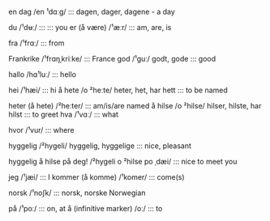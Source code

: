 en dag /en ¹dɑːg/ ::: dagen, dager, dagene - a day
<!--SR:!2024-09-28,4,278-->
du 	/¹dʉː/ :::	  :::	you
er (å være) 	/¹æːr/ :::	  	am, are, is
<!--SR:!2024-09-28,4,278-->
fra 	/¹frɑː/ :::	  	from
<!--SR:!2024-09-28,4,278-->
Frankrike 	/¹frɑŋˌkriːke/ :::	  	France
god 	/¹guː/ godt, gode :::	good
<!--SR:!2024-09-28,4,278!2024-09-29,4,284-->
hallo 	/hɑ¹luː/ :::	  	hello
<!--SR:!2024-09-28,4,278-->
hei 	/¹hæi/ :::	  	hi
å 	hete 	/o ²heːte/ 	heter, het, har hett :::	to be named
<!--SR:!2024-09-27,3,258-->
heter (å hete) 	/²heːter/ :::	  	am/is/are named
å 	hilse 	/o ²hilse/ 	hilser, hilste, har hilst :::	to greet
hva 	/¹vɑː/ :::	  	what
<!--SR:!2024-10-08,14,290-->
hvor 	/¹vur/ :::	  	where

hyggelig 	/²hygeli/ 	hyggelig, hyggelige :::	nice, pleasant
<!--SR:!2024-09-27,2,238!2000-01-01,1,250-->
hyggelig å hilse på deg! 	/²hygeli o ²hilse po ˌdæi/ :::	  	nice to meet you
<!--SR:!2024-09-28,4,274-->
jeg 	/¹jæi/ :::	  	I
kommer (å komme) 	/¹komer/ :::	  	come(s)

norsk 	/¹noʃk/ :::	norsk, norske 	Norwegian
<!--SR:!2024-09-28,4,278-->
på 	/¹poː/ :::	  	on, at
å (infinitive marker) 	/oː/ :::	  	to
<!--SR:!2024-09-28,4,278-->